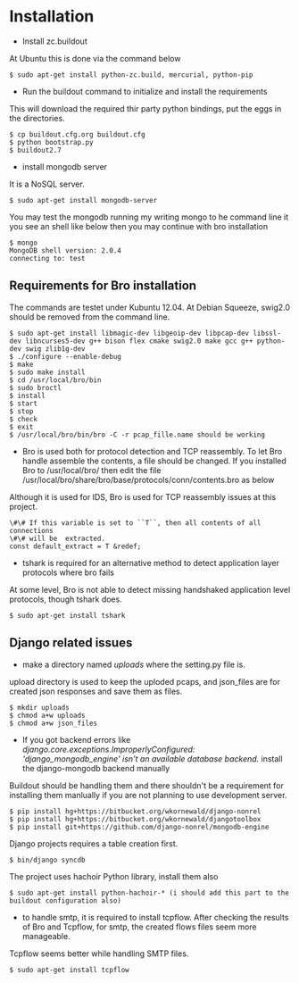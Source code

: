 Installation
============

* Install zc.buildout


At Ubuntu this is done via the command below

	$ sudo apt-get install python-zc.build, mercurial, python-pip

* Run the buildout command to initialize and install the requirements

This will download the required thir party python bindings, put the eggs in the directories.

	$ cp buildout.cfg.org buildout.cfg
	$ python bootstrap.py
	$ buildout2.7

* install mongodb server

It is a NoSQL server.

	$ sudo apt-get install mongodb-server

You may test the mongodb running my writing mongo to he command line
it you see an shell like below then you may continue with bro installation

	$ mongo
	MongoDB shell version: 2.0.4
	connecting to: test

Requirements for Bro installation
---------------------------------

The commands are testet under Kubuntu 12.04. At Debian Squeeze, swig2.0 should be removed from the command line.

	$ sudo apt-get install libmagic-dev libgeoip-dev libpcap-dev libssl-dev libncurses5-dev g++ bison flex cmake swig2.0 make gcc g++ python-dev swig zlib1g-dev
	$ ./configure --enable-debug
	$ make
	$ sudo make install
	$ cd /usr/local/bro/bin
	$ sudo broctl
	$ install
	$ start
	$ stop
	$ check
	$ exit
	$ /usr/local/bro/bin/bro -C -r pcap_fille.name should be working


* Bro is used both for protocol detection and TCP reassembly. To let Bro handle assemble the contents, a file should be changed. If you installed Bro to /usr/local/bro/ then edit the file /usr/local/bro/share/bro/base/protocols/conn/contents.bro as below

Although it is used for IDS, Bro is used for TCP reassembly issues at this project.

	\#\# If this variable is set to ``T``, then all contents of all connections  
	\#\# will be  extracted.  
	const default_extract = T &redef;  

* tshark is required for an alternative method to detect application layer protocols where bro fails

At some level, Bro is not able to detect missing handshaked application level protocols, though tshark does.

	$ sudo apt-get install tshark  


Django related issues
---------------------

* make a directory named *uploads* where the setting.py file is.

upload directory is used to keep the uploded pcaps, and json\_files are for created json responses and save them as files.

	$ mkdir uploads  
	$ chmod a+w uploads  
	$ chmod a+w json_files  

* If you got backend errors like *django.core.exceptions.ImproperlyConfigured: 'django_mongodb_engine' isn't an available database backend.*
install the django-mongodb backend manually

Buildout should be handling them and there shouldn't be a requirement for installing them manlually if you are not planning to use development server.

	$ pip install hg+https://bitbucket.org/wkornewald/django-nonrel  
	$ pip install hg+https://bitbucket.org/wkornewald/djangotoolbox  
	$ pip install git+https://github.com/django-nonrel/mongodb-engine  


Django projects requires a table creation first.

	$ bin/django syncdb  


The project uses hachoir Python library, install them also

	$ sudo apt-get install python-hachoir-* (i should add this part to the buildout configuration also)  


* to handle smtp, it is required to install tcpflow. After checking the results of Bro and Tcpflow, for smtp, the created flows files seem more manageable.

Tcpflow seems better while handling SMTP files.


	$ sudo apt-get install tcpflow  



